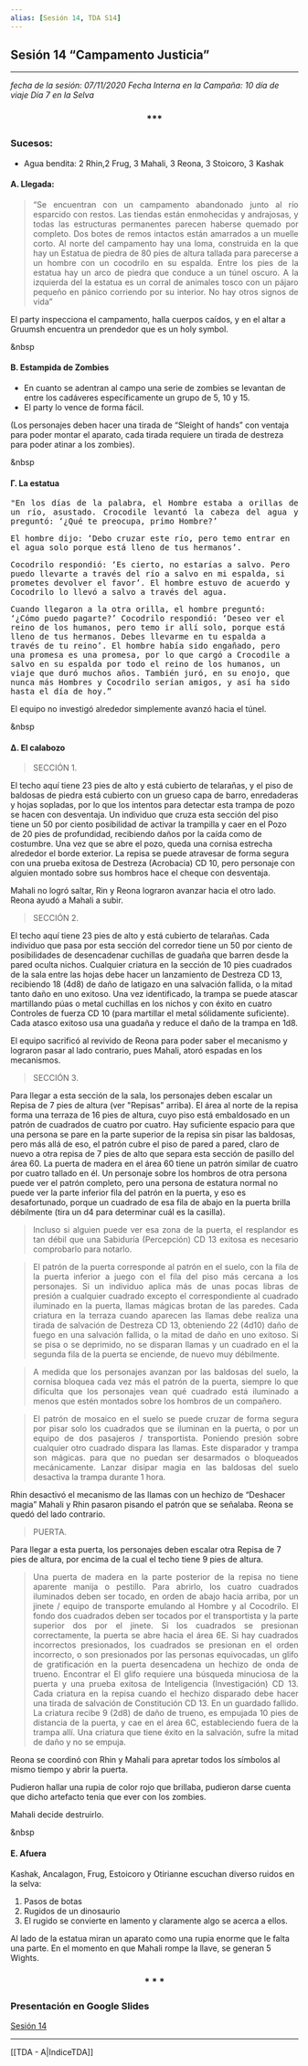 ```yaml
---
alias: [Sesión 14, TDA S14]
---
```


## Sesión 14 “Campamento Justicia” 

---

*fecha de la sesión: 07/11/2020*
*Fecha Interna en la Campaña: 10 día de viaje Día 7 en la Selva*

<div align='center'>
<h3> *** </h3>
</div>

### Sucesos:
+ Agua bendita: 2 Rhin,2 Frug, 3 Mahali, 3 Reona, 3 Stoicoro, 3 Kashak

#### &Alpha;. Llegada:
	
><p align='justify'>“Se encuentran con un campamento abandonado junto al río esparcido con restos. Las tiendas están enmohecidas y andrajosas, y todas las estructuras permanentes parecen haberse quemado por completo. Dos botes de remos intactos están amarrados a un muelle corto.
>Al norte del campamento hay una loma, construida en la que hay un Estatua de piedra de 80 pies de altura tallada para parecerse a un hombre con	un cocodrilo en su espalda. Entre los pies de la estatua hay un arco de piedra que conduce a un túnel oscuro. A la izquierda del la estatua es un corral de animales tosco con un pájaro pequeño en pánico corriendo por su interior. No hay otros signos de vida”</p>

El party inspecciona el campamento, halla cuerpos caídos, y en el altar a Gruumsh encuentra un prendedor que es un holy symbol. 

&nbsp

#### &Beta;. Estampida de Zombies
+ En cuanto se adentran al campo una serie de zombies se levantan de entre los cadáveres específicamente un grupo de 5, 10 y 15.
+ El party lo vence de forma fácil.

(Los personajes deben hacer una tirada de “Sleight of hands” con ventaja para poder montar el aparato, cada tirada requiere un tirada de destreza para poder atinar a los zombies).

&nbsp

#### &Gamma;. La estatua

<tt><p align='justify'>"En los días de la palabra, el Hombre estaba a orillas de un río, asustado. Crocodile levantó la cabeza del agua y preguntó: ‘¿Qué te preocupa, primo Hombre?’
	
El hombre dijo: ‘Debo cruzar este río, pero temo entrar en el agua solo porque está lleno de tus hermanos’.
	
Cocodrilo respondió: ‘Es cierto, no estarías a salvo. Pero puedo llevarte a través del río a salvo en mi espalda, si prometes devolver el favor’. El hombre estuvo de acuerdo y Cocodrilo lo llevó a salvo a través del agua.
	
Cuando llegaron a la otra orilla, el hombre preguntó: ‘¿Cómo puedo pagarte?’ Cocodrilo respondió: ‘Deseo ver el reino de los humanos, pero temo ir allí solo, porque está lleno de tus hermanos. Debes llevarme en tu espalda a través de tu reino’. El hombre había sido engañado, pero una promesa es una promesa, por lo que cargó a Crocodile a salvo en su espalda por todo el reino de los humanos, un viaje que duró muchos años. También juró, en su enojo, que nunca más Hombres y Cocodrilo serían amigos, y así ha sido hasta el día de hoy.” </p></tt>


El equipo no investigó alrededor simplemente avanzó hacia el túnel.

&nbsp

#### &Delta;. El calabozo

><p align='justify'>SECCIÓN 1.
El techo aquí tiene 23 pies de alto y está cubierto de telarañas, y el piso de baldosas de piedra está cubierto con un grueso capa de barro, enredaderas y hojas sopladas, por lo que los intentos para detectar esta trampa de pozo se hacen con desventaja. Un individuo que cruza esta sección del piso tiene un 50 por ciento posibilidad de activar la trampilla y caer en el Pozo de 20 pies de profundidad, recibiendo daños por la caída como de costumbre.
Una vez que se abre el pozo, queda una cornisa estrecha alrededor el borde exterior. La repisa se puede atravesar de forma segura con una prueba exitosa de Destreza (Acrobacia) CD 10, pero personaje con alguien montado sobre sus hombros hace el cheque con desventaja.</p>

Mahali no logró saltar, Rin y Reona lograron avanzar hacia el otro lado. Reona ayudó a Mahali a subir.

><p align='justify'>SECCIÓN 2.
El techo aquí tiene 23 pies de alto y está cubierto de telarañas. Cada individuo que pasa por esta sección del corredor tiene un 50 por ciento de posibilidades de desencadenar cuchillas de guadaña que barren desde la pared oculta nichos. Cualquier criatura en la sección de 10 pies cuadrados de la sala entre las hojas debe hacer un lanzamiento de Destreza CD 13, recibiendo 18 (4d8) de daño de latigazo en una salvación fallida, o la mitad tanto daño en uno exitoso. Una vez identificado, la trampa se puede atascar martillando púas o metal cuchillas en los nichos y con éxito en cuatro Controles de fuerza CD 10 (para martillar el metal sólidamente suficiente). Cada atasco exitoso usa una guadaña y reduce el daño de la trampa en 1d8.</p>

El equipo sacrificó al revivido de Reona para poder saber el mecanismo y lograron pasar al lado contrario, pues Mahali, atoró espadas en los mecanismos.

><p align='justify'>SECCIÓN 3.
Para llegar a esta sección de la sala, los personajes deben escalar un Repisa de 7 pies de altura (ver "Repisas" arriba). El área al norte de la repisa forma una terraza de 16 pies de altura, cuyo piso está embaldosado en un patrón de cuadrados de cuatro por cuatro. Hay suficiente espacio para que una persona se pare en la parte superior de la repisa sin pisar las baldosas, pero más allá de eso, el patrón cubre el piso de pared a pared, claro de nuevo a otra repisa de 7 pies de alto que separa esta sección de pasillo del área 60. La puerta de madera en el área 60 tiene un patrón similar de cuatro por cuatro tallado en él. Un personaje sobre los hombros de otra persona puede ver el patrón completo, pero una persona de estatura normal no puede ver la parte inferior fila del patrón en la puerta, y eso es desafortunado, porque un cuadrado de esa fila de abajo en la puerta brilla débilmente (tira un d4 para determinar cuál es la casilla).</p>

><p align='justify'>Incluso si alguien puede ver esa zona de la puerta, el resplandor es tan débil que una Sabiduría (Percepción) CD 13 exitosa es necesario comprobarlo para notarlo.

><p align='justify'>El patrón de la puerta corresponde al patrón en el suelo, con la fila de la puerta inferior a juego con el fila del piso más cercana a los personajes. Si un individuo aplica más de unas pocas libras de presión a cualquier cuadrado excepto el correspondiente al cuadrado iluminado en la puerta, llamas mágicas brotan de las paredes. Cada criatura en la terraza cuando aparecen las llamas debe realiza una tirada de salvación de Destreza CD 13, obteniendo 22 (4d10) daño de fuego en una salvación fallida, o la mitad de daño en uno exitoso. Si se pisa o se deprimido, no se disparan llamas y un cuadrado en el la segunda fila de la puerta se enciende, de nuevo muy débilmente.

><p align='justify'>A medida que los personajes avanzan por las baldosas del suelo, la cornisa bloquea cada vez más el patrón de la puerta, siempre lo que dificulta que los personajes vean qué cuadrado está iluminado a menos que estén montados sobre los hombros de un compañero.

><p align='justify'>El patrón de mosaico en el suelo se puede cruzar de forma segura por pisar solo los cuadrados que se iluminan en la puerta, o por un equipo de dos pasajeros / transportista. Poniendo presión sobre cualquier otro cuadrado dispara las llamas. Este disparador y trampa son mágicas. para que no puedan ser desarmados o bloqueados mecánicamente. Lanzar disipar magia en las baldosas del suelo desactiva la trampa durante 1 hora.

Rhin desactivó el mecanismo de las llamas con un hechizo de “Deshacer magia” Mahali y Rhin pasaron pisando el patrón que se señalaba. Reona se quedó del lado contrario.

><p align='justify'>PUERTA.
Para llegar a esta puerta, los personajes deben escalar otra Repisa de 7 pies de altura, por encima de la cual el techo tiene 9 pies de altura.

><p align='justify'> Una puerta de madera en la parte posterior de la repisa no tiene aparente manija o pestillo. Para abrirlo, los cuatro cuadrados iluminados deben ser tocado, en orden de abajo hacia arriba, por un jinete / equipo de transporte emulando al Hombre y al Cocodrilo. El fondo dos cuadrados deben ser tocados por el transportista y la parte superior dos por el jinete. Si los cuadrados se presionan correctamente, la puerta se abre hacia el área 6E. Si hay cuadrados incorrectos presionados, los cuadrados se presionan en el orden incorrecto, o son presionados por las personas equivocadas, un glifo de gratificación en la puerta desencadena un hechizo de onda de trueno. Encontrar el El glifo requiere una búsqueda minuciosa de la puerta y una prueba exitosa de Inteligencia (Investigación) CD 13. Cada criatura en la repisa cuando el hechizo disparado debe hacer una tirada de salvación de Constitución CD 13. En un guardado fallido. 
>La criatura recibe 9 (2d8) de daño de trueno, es empujada 10 pies de distancia de la puerta, y cae en el área 6C, estableciendo fuera de la trampa allí. Una criatura que tiene éxito en la salvación, sufre la mitad de daño y no se empuja.</p>

Reona se coordinó con Rhin y Mahali para apretar todos los símbolos al mismo tiempo y abrir la puerta.

Pudieron hallar una rupia de color rojo que brillaba, pudieron darse cuenta que dicho artefacto tenia que ever con los zombies.

Mahali decide destruirlo.

&nbsp

#### &Epsilon;. Afuera   
Kashak, Ancalagon, Frug, Estoicoro y Otirianne escuchan diverso ruidos en la selva:
1.  Pasos de botas
2.  Rugidos de un dinosaurio
3.  El rugido se convierte en lamento y claramente algo se acerca a ellos.  
  
Al lado de la estatua miran un aparato como una rupia enorme que le falta una parte. En el momento en que Mahali rompe la llave, se generan 5 Wights.

<div align='center'>
<h3> * * * </h3>
</div>

### Presentación en Google Slides

[Sesión 14](https://docs.google.com/presentation/d/1JIrJatC_aUL6L6Zk06TaYHhD2CHIZ4N7B4eDButUl_c/edit?usp=sharing)

---
[[TDA - A|IndiceTDA]]